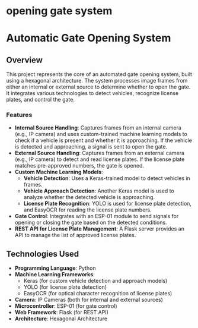 # opening gate system
# Automatic Gate Opening System

## Overview

This project represents the core of an automated gate opening system, built using a hexagonal architecture. The system processes image frames from either an internal or external source to determine whether to open the gate. It integrates various technologies to detect vehicles, recognize license plates, and control the gate.

### Features

- **Internal Source Handling**: Captures frames from an internal camera (e.g., IP camera) and uses custom-trained machine learning models to check if a vehicle is present and whether it is approaching. If the vehicle is detected and approaching, a signal is sent to open the gate.
- **External Source Handling**: Captures frames from an external camera (e.g., IP camera) to detect and read license plates. If the license plate matches pre-approved numbers, the gate is opened.
- **Custom Machine Learning Models**:
  - **Vehicle Detection**: Uses a Keras-trained model to detect vehicles in frames.
  - **Vehicle Approach Detection**: Another Keras model is used to analyze whether the detected vehicle is approaching.
  - **License Plate Recognition**: YOLO is used for license plate detection, and EasyOCR for reading the license plate numbers.
- **Gate Control**: Integrates with an ESP-01 module to send signals for opening or closing the gate based on the detected conditions.
- **REST API for License Plate Management**: A Flask server provides an API to manage the list of approved license plates.

## Technologies Used
- **Programming Language**: Python
- **Machine Learning Frameworks**:
  - Keras (for custom vehicle detection and approach models)
  - YOLO (for license plate detection)
  - EasyOCR (for optical character recognition of license plates)
- **Camera**: IP Cameras (both for internal and external sources)
- **Microcontroller**: ESP-01 (for gate control)
- **Web Framework**: Flask (for REST API)
- **Architecture**: Hexagonal Architecture
